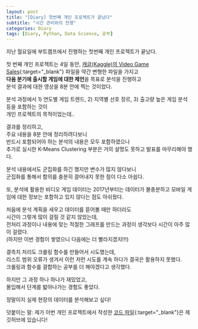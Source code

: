 ```yaml
---
layout: post
title: "[Diary] 첫번째 개인 프로젝트가 끝났다"
subtitle: "시간 관리와의 전쟁"
categories: Diary
tags: [Diary, Python, Data Science, 공부]
---
```


지난 월요일에 부트캠프에서 진행하는 첫번째 개인 프로젝트가 끝났다.  
  
첫 번째 개인 프로젝트는 4일 동안, 
[캐글(Kaggle)의 Video Game Sales](https://www.kaggle.com/datasets/gregorut/videogamesales){:target="_blank"} 파일을 약간 변형한 파일을 가지고  
**다음 분기에 출시할 게임에 대한 제언**을 목표로 분석을 진행하고  
분석 결과에 대한 영상을 8분 안에 찍는 것이었다.  

분석 과정에서 1) 연도별 게임 트렌드, 2) 지역별 선호 장르, 3) 출고량 높은 게임 분석 등을 포함하는 것이  
개인 프로젝트의 목적이었는데.. 

결과를 정리하고,  
주요 내용을 8분 안에 정리하려다보니  
반드시 포함되어야 하는 분석의 내용은 모두 포함하였으나   
추가로 실시한 K-Means Clustering 부분은 거의 설명도 못하고 발표를 마무리해야 했다.  

분석 내용에서도 군집화를 하긴 했지만 변수가 많지 않다보니  
군집화를 통해서 함의를 충분히 끌어내지 못한 점이 다소 아쉽다.  

또, 분석에 활용한 비디오 게임 데이터는 2017년부터는 데이터가 불충분하고 
모바일 게임에 대한 정보는 포함하고 있지 않다는 점도 아쉬웠다. 
  
  
처음에 분석 계획을 세우고 데이터를 뜯어볼 때만 하더라도  
시간이 그렇게 많이 걸릴 것 같지 않았는데,  
전처리 과정이나 
내용에 맞는 적절한 그래프를 만드는 과정이 생각보다 시간이 아주 많이 걸렸다.  
(하지만 이번 경험이 쌓였으니 다음에는 더 빨라지겠지!!!)
  
  
결측치 처리도 크롤링 함수를 만들어서 시도했는데,  
리스트 범위 오류가 생겨서 이런 저런 시도를 계속 하다가 결국은 활용하지 못했다.  
크롤링과 함수를 결합하는 공부를 더 해야겠다고 생각했다.  
  
  
하지만 그 과정 하나 하나가 재밌었고,  
몰입해서 단계를 밟아나가는 경험도 좋았다.  
  
정말이지 실제 현장의 데이터를 분석해보고 싶다!
  
   

덧붙이는 말: 제가 이번 개인 프로젝트에서 작성한 [코드 파일](https://github.com/kongju7/my_project/blob/main/ai_15_%E1%84%80%E1%85%A9%E1%86%BC%E1%84%8C%E1%85%AE_s1_code.ipynb){:target="_blank"}은 제 깃허브에 있습니다! 
  
  

